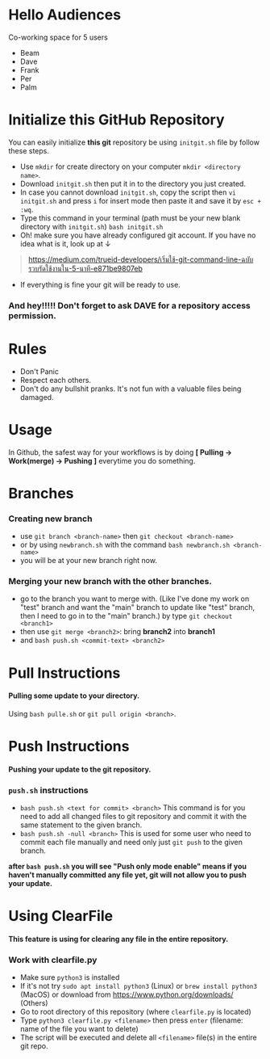 # Hello Audiences
Co-working space for 5 users
- Beam
- Dave
- Frank
- Per
- Palm

# Initialize this GitHub Repository
You can easily initialize __this git__ repository be using `initgit.sh` file by follow these steps.
- Use `mkdir` for create directory on your computer `mkdir <directory name>`.
- Download `initgit.sh` then put it in to the directory you just created.
- In case you cannot download `initgit.sh`, copy the script then `vi initgit.sh` and press `i` for insert mode then paste it and save it by `esc + :wq`.
- Type this command in your terminal (path must be your new blank directory with `initgit.sh`) `bash initgit.sh`
- Oh! make sure you have already configured git account. If you have no idea what is it, look up at &darr;
> https://medium.com/trueid-developers/เริ่มใช้-git-command-line-ฉบับรวบรัดใช้งานใน-5-นาที-e871be9807eb
- If everything is fine your git will be ready to use.
### And hey!!!!! Don't forget to ask DAVE for a repository access permission.

# Rules
- Don't Panic
- Respect each others.
- Don't do any bullshit pranks. It's not fun with a valuable files being damaged.

# Usage
In Github, the safest way for your workflows is by doing __[ Pulling &rarr; Work(merge) &rarr; Pushing ]__ everytime you do something.


# Branches

### Creating new branch
- use `git branch <branch-name>` then `git checkout <branch-name>`
- or by using `newbranch.sh` with the command `bash newbranch.sh <branch-name>`
- you will be at your new branch right now.

### Merging your new branch with the other branches.
- go to the branch you want to merge with. (Like I've done my work on "test" branch and want the "main" branch to update like "test" branch, then I need to go in to the "main" branch.) by type `git checkout <branch1>`
- then use `git merge <branch2>`:  bring __branch2__ into __branch1__
- and `bash push.sh <commit-text> <branch2>`

# Pull Instructions
#### Pulling some update to your directory.
Using `bash pulle.sh` or `git pull origin <branch>`.

# Push Instructions
#### Pushing your update to the git repository.
### `push.sh` instructions
- `bash push.sh <text for commit> <branch>` This command is for you need to add all changed files to git repository and commit it with the same statement to the given branch.
- `bash push.sh -null <branch>` This is used for some user who need to commit each file manually and need only just `git push` to the given branch.

**after `bash push.sh` you will see "Push only mode enable" means if you haven't manually committed any file yet, git will not allow you to push your update.**

# Using ClearFile
#### This feature is using for clearing any file in the entire repository.
### Work with clearfile.py
- Make sure `python3` is installed
- If it's not try `sudo apt install python3` (Linux) or `brew install python3` (MacOS) or download from https://www.python.org/downloads/ (Others)
- Go to root directory of this repository (where `clearfile.py` is located)
- Type `python3 clearfile.py <filename>` then press `enter` (filename: name of the file you want to delete)
- The script will be executed and delete all `<filename>` file(s) in the entire git repo.
